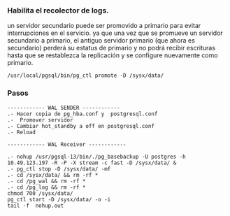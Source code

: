 


### Habilita el recolector de logs.
 un servidor secundario puede ser promovido a primario para evitar interrupciones en el servicio. ya que una vez que se promueve un servidor secundario a primario, 
 el antiguo servidor primario (que ahora es secundario) perderá su estatus de primario y no podrá recibir escrituras hasta que se restablezca la replicación y se configure nuevamente como primario.
```
/usr/local/pgsql/bin/pg_ctl promote -D /sysx/data/
```

### Pasos 

```
------------ WAL SENDER ------------
.- Hacer copia de pg_hba.conf y  postgresql.conf 
.-  Promover servidor 
.- Cambiar hot_standby a off en postgresql.conf
.- Reload

------------ WAL Receiver ------------

.- nohup /usr/pgsql-13/bin/./pg_basebackup -U postgres -h 10.49.123.197 -R -P -X stream -c fast -D /sysx/data/ &
.- pg_ctl stop -D /sysx/data/ -mf
.- cd /sysx/data/ && rm -rf *
.- cd /pg_wal && rm -rf *
.- cd /pg_log && rm -rf *
chmod 700 /sysx/data/
pg_ctl start -D /sysx/data/ -o -i
tail -f  nohup.out


```

